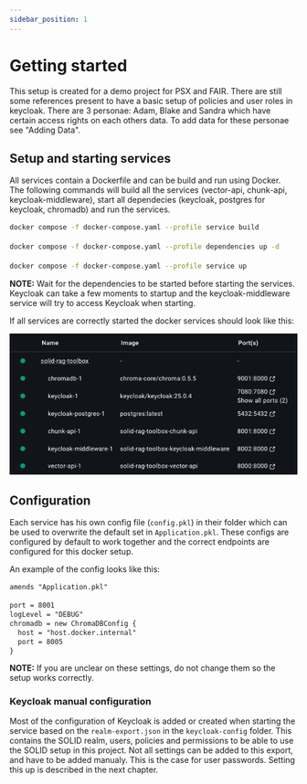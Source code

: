```yaml
---
sidebar_position: 1
---
```

# Getting started

This setup is created for a demo project for PSX and FAIR. There are still some references present to have a basic setup of policies and user roles in keycloak. There are 3 personae: Adam, Blake and Sandra which have certain access rights on each others data. To add data for these personae see "Adding Data".

## Setup and starting services

All services contain a Dockerfile and can be build and run using Docker.
The following commands will build all the services (vector-api, chunk-api, keycloak-middleware),
start all dependecies (keycloak, postgres for keycloak, chromadb) and run the services.

```bash
docker compose -f docker-compose.yaml --profile service build

docker compose -f docker-compose.yaml --profile dependencies up -d

docker compose -f docker-compose.yaml --profile service up

```

**NOTE:**
Wait for the dependencies to be started before starting the services. Keycloak can take a few moments to startup and the keycloak-middleware service will try to access Keycloak when starting.

If all services are correctly started the docker services should look like this:

![Docker service overview](./img/docker_service_overview.png)

## Configuration

Each service has his own config file (`config.pkl`) in their folder which can be used to overwrite the default set in `Application.pkl`. These configs are configured by default to work together and the correct endpoints are configured for this docker setup.

An example of the config looks like this:

```pkl
amends "Application.pkl"

port = 8001
logLevel = "DEBUG"
chromadb = new ChromaDBConfig {
  host = "host.docker.internal"
  port = 8005
}
```

**NOTE:**
If you are unclear on these settings, do not change them so the setup works correctly.

### Keycloak manual configuration

Most of the configuration of Keycloak is added or created when starting the service based on the `realm-export.json` in the `keycloak-config` folder. This contains the SOLID realm, users, policies and permissions to be able to use the SOLID setup in this project. Not all settings can be added to this export, and have to be added manualy. This is the case for user passwords. Setting this up is described in the next chapter.